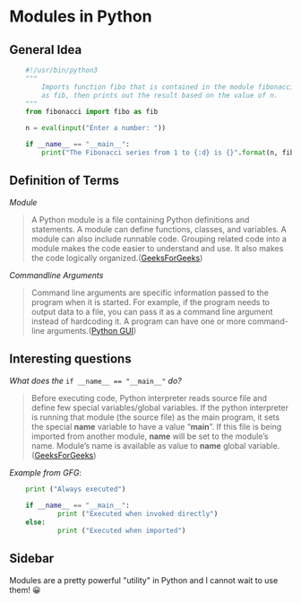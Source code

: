 # Modules in Python

## General Idea

```python
	#!/usr/bin/python3
	"""
	    Imports function fibo that is contained in the module fibonacci
	    as fib, then prints out the result based on the value of n.
	"""
	from fibonacci import fibo as fib

	n = eval(input("Enter a number: "))

	if __name__ == "__main__":
	    print("The Fibonacci series from 1 to {:d} is {}".format(n, fib(n)))
```

## Definition of Terms

_Module_

> A Python module is a file containing Python definitions and statements. A module can define functions, classes, and variables. A module can also include runnable code. Grouping related code into a module makes the code easier to understand and use. It also makes the code logically organized.([GeeksForGeeks](https://www.geeksforgeeks.org/python-modules/))

_Commandline Arguments_

> Command line arguments are specific information passed to the program when it is started. For example, if the program needs to output data to a file, you can pass it as a command line argument instead of hardcoding it. A program can have one or more command-line arguments.([Python GUI](https://pythongui.org/what-are-command-line-arguments-and-how-to-pass-arguments-to-a-python-script/))

## Interesting questions

*What does the* <code>if \_\_name\_\_ == "\_\_main\_\_"</code> *do?*

> Before executing code, Python interpreter reads source file and define few special variables/global variables. If the python interpreter is running that module (the source file) as the main program, it sets the special __name__ variable to have a value “__main__”. If this file is being imported from another module, __name__ will be set to the module’s name. Module’s name is available as value to __name__ global variable.([GeeksForGeeks](https://www.geeksforgeeks.org/what-does-the-if-__name__-__main__-do/))

_Example from GFG_:

```python
	print ("Always executed")
 
	if __name__ == "__main__":
    	    print ("Executed when invoked directly")
	else:
    	    print ("Executed when imported")
```

## Sidebar

Modules are a pretty powerful "utility" in Python and I cannot wait to use them! :grinning:

